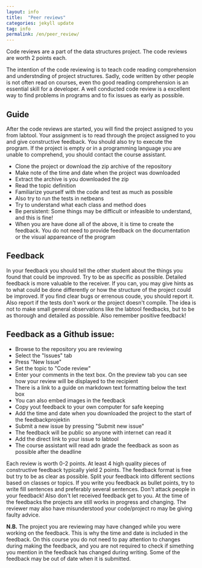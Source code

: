 ```yaml
---
layout: info
title:  "Peer reviews"
categories: jekyll update
tag: info
permalink: /en/peer_review/
---
```


Code reviews are a part of the data structures project. The code reviews are worth 2 points each.

The intention of the code reviewing is to teach code reading comprehension and understnding of project structures. Sadly, code written by other people is not often read on courses, even tho good reading comprehension is an essential skill for a developer. A well conducted code review is a excellent way to find problems in programs and to fix issues as early as possible.

## Guide

After the code reviews are started, you will find the project assigned to you from labtool. Your assignment is to read through the project assigned to you and give constructive feedback. You should also try to execute the program. If the project is empty or in a programming language you are unable to comprehend, you should contact the course assistant.

* Clone the project or download the zip archive of the repository
* Make note of the time and date when the project was downloaded
* Extract the archive is you downloaded the zip
* Read the topic definition
* Familiarize yourself with the code and test as much as possible
* Also try to run the tests in netbeans
* Try to understand what each class and method does
* Be persistent: Some things may be difficult or infeasible to understand, and this is fine!
* When you are have done all of the above, it is time to create the feedback. You do not need to provide feedback on the documentation or the visual appareance of the program

## Feedback

In your feedback you should tell the other student about the things you found that could be improved. Try to be as specific as possible. Detailed feedback is more valuable to the receiver. If you can, you may give hints as to what could be done differently or how the structure of the project could be improved. If you find clear bugs or errenous coude, you should report it. Also report if the tests don't work or the project doesn't compile. The idea is not to make small general observations like the labtool feedbacks, but to be as thorough and detailed as possible. Also remember positive feedback!

## Feedback as a Github issue:

* Browse to the repository you are reviewing
* Select the "Issues" tab
* Press "New Issue"
* Set the topic to "Code review"
* Enter your comments in the text box. On the preview tab you can see how your review will be displayed to the recipient
* There is a link to a guide on markdown text formatting below the text box
* You can also embed images in the feedback
* Copy yout feedback to your own computer for safe keeping
* Add the time and date when you downloaded the project to the start of the feedbackprojektin
* Submit a new issue by pressing "Submit new issue"
* The feedback will be public so anyone with internet can read it
* Add the direct link to your issue to labtool
* The course assistant will read adn grade the feedback as soon as possible after the deadline

Each review is worth 0-2 points. At least 4 high quality pieces of constructive feedback typically yield 2 points. The feedback format is free but try to be as clear as possible. Split your feedback into different sections based on classes or topics. If you write you feedback as bullet points, try to write fill sentences and preferably several sentences. Don't attack people in your feedback! Also don't let received feedback get to you. At the time of the feedbacks the projects are still works in progress and changing. The reviewer may also have misunderstood your code/project ro may be giving faulty advice.

**N.B.** The project you are reviewing may have changed while you were working on the feedback. This is why the time and date is included in the feedback. On this course you do not need to pay attention to changes during making the feedback, and you are not required to check if simething you mention in the feedback has changed during writing. Some of the feedback may be out of date when it is submitted.
